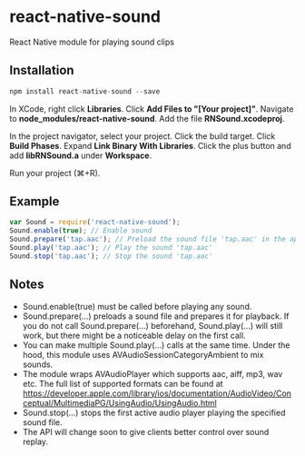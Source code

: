# react-native-sound

React Native module for playing sound clips

## Installation

```javascript
npm install react-native-sound --save
```

In XCode, right click **Libraries**.
Click **Add Files to "[Your project]"**.
Navigate to **node_modules/react-native-sound**.
Add the file **RNSound.xcodeproj**.

In the project navigator, select your project.
Click the build target.
Click **Build Phases**.
Expand **Link Binary With Libraries**.
Click the plus button and add **libRNSound.a** under **Workspace**.

Run your project (⌘+R).

## Example

```js
var Sound = require('react-native-sound');
Sound.enable(true); // Enable sound
Sound.prepare('tap.aac'); // Preload the sound file 'tap.aac' in the app bundle
Sound.play('tap.aac'); // Play the sound 'tap.aac'
Sound.stop('tap.aac'); // Stop the sound 'tap.aac'
```

## Notes
- Sound.enable(true) must be called before playing any sound.
- Sound.prepare(...) preloads a sound file and prepares it for playback. If you do not call Sound.prepare(...) beforehand, Sound.play(...) will still work, but there might be a noticeable delay on the first call.
- You can make multiple Sound.play(...) calls at the same time. Under the hood, this module uses AVAudioSessionCategoryAmbient to mix sounds.
- The module wraps AVAudioPlayer which supports aac, aiff, mp3, wav etc. The full list of supported formats can be found at https://developer.apple.com/library/ios/documentation/AudioVideo/Conceptual/MultimediaPG/UsingAudio/UsingAudio.html
- Sound.stop(...) stops the first active audio player playing the specified sound file.
- The API will change soon to give clients better control over sound replay.
